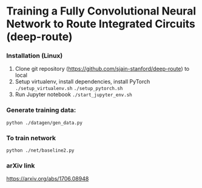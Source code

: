 # Training a Fully Convolutional Neural Network to Route Integrated Circuits (deep-route)

### Installation (Linux)
1. Clone git repository (https://github.com/sjain-stanford/deep-route) to local
2. Setup virtualenv, install dependencies, install PyTorch
    `./setup_virtualenv.sh`
    `./setup_pytorch.sh`
3. Run Jupyter notebook
    `./start_jupyter_env.sh`

### Generate training data:
`python ./datagen/gen_data.py`

### To train network
`python ./net/baseline2.py`

### arXiv link
https://arxiv.org/abs/1706.08948
